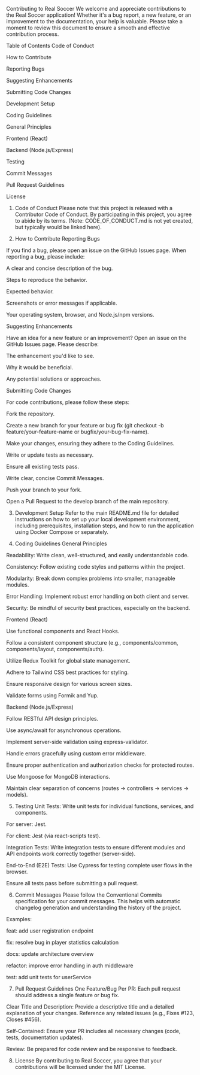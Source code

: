 Contributing to Real Soccer
We welcome and appreciate contributions to the Real Soccer application! Whether it's a bug report, a new feature, or an improvement to the documentation, your help is valuable. Please take a moment to review this document to ensure a smooth and effective contribution process.

Table of Contents
Code of Conduct

How to Contribute

Reporting Bugs

Suggesting Enhancements

Submitting Code Changes

Development Setup

Coding Guidelines

General Principles

Frontend (React)

Backend (Node.js/Express)

Testing

Commit Messages

Pull Request Guidelines

License

1. Code of Conduct
Please note that this project is released with a Contributor Code of Conduct. By participating in this project, you agree to abide by its terms. (Note: CODE_OF_CONDUCT.md is not yet created, but typically would be linked here).

2. How to Contribute
Reporting Bugs

If you find a bug, please open an issue on the GitHub Issues page. When reporting a bug, please include:

A clear and concise description of the bug.

Steps to reproduce the behavior.

Expected behavior.

Screenshots or error messages if applicable.

Your operating system, browser, and Node.js/npm versions.

Suggesting Enhancements

Have an idea for a new feature or an improvement? Open an issue on the GitHub Issues page. Please describe:

The enhancement you'd like to see.

Why it would be beneficial.

Any potential solutions or approaches.

Submitting Code Changes

For code contributions, please follow these steps:

Fork the repository.

Create a new branch for your feature or bug fix (git checkout -b feature/your-feature-name or bugfix/your-bug-fix-name).

Make your changes, ensuring they adhere to the Coding Guidelines.

Write or update tests as necessary.

Ensure all existing tests pass.

Write clear, concise Commit Messages.

Push your branch to your fork.

Open a Pull Request to the develop branch of the main repository.

3. Development Setup
Refer to the main README.md file for detailed instructions on how to set up your local development environment, including prerequisites, installation steps, and how to run the application using Docker Compose or separately.

4. Coding Guidelines
General Principles

Readability: Write clean, well-structured, and easily understandable code.

Consistency: Follow existing code styles and patterns within the project.

Modularity: Break down complex problems into smaller, manageable modules.

Error Handling: Implement robust error handling on both client and server.

Security: Be mindful of security best practices, especially on the backend.

Frontend (React)

Use functional components and React Hooks.

Follow a consistent component structure (e.g., components/common, components/layout, components/auth).

Utilize Redux Toolkit for global state management.

Adhere to Tailwind CSS best practices for styling.

Ensure responsive design for various screen sizes.

Validate forms using Formik and Yup.

Backend (Node.js/Express)

Follow RESTful API design principles.

Use async/await for asynchronous operations.

Implement server-side validation using express-validator.

Handle errors gracefully using custom error middleware.

Ensure proper authentication and authorization checks for protected routes.

Use Mongoose for MongoDB interactions.

Maintain clear separation of concerns (routes -> controllers -> services -> models).

5. Testing
Unit Tests: Write unit tests for individual functions, services, and components.

For server: Jest.

For client: Jest (via react-scripts test).

Integration Tests: Write integration tests to ensure different modules and API endpoints work correctly together (server-side).

End-to-End (E2E) Tests: Use Cypress for testing complete user flows in the browser.

Ensure all tests pass before submitting a pull request.

6. Commit Messages
Please follow the Conventional Commits specification for your commit messages. This helps with automatic changelog generation and understanding the history of the project.

Examples:

feat: add user registration endpoint

fix: resolve bug in player statistics calculation

docs: update architecture overview

refactor: improve error handling in auth middleware

test: add unit tests for userService

7. Pull Request Guidelines
One Feature/Bug Per PR: Each pull request should address a single feature or bug fix.

Clear Title and Description: Provide a descriptive title and a detailed explanation of your changes. Reference any related issues (e.g., Fixes #123, Closes #456).

Self-Contained: Ensure your PR includes all necessary changes (code, tests, documentation updates).

Review: Be prepared for code review and be responsive to feedback.

8. License
By contributing to Real Soccer, you agree that your contributions will be licensed under the MIT License.